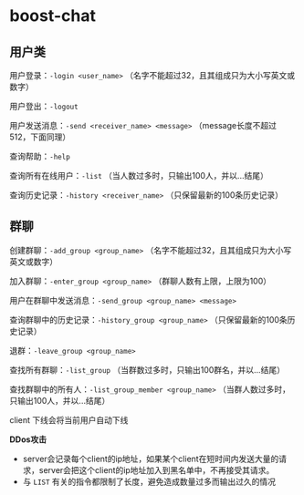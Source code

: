 # boost-chat

## 用户类

用户登录：` -login <user_name> `  （名字不能超过32，且其组成只为大小写英文或数字）

用户登出：`-logout`

用户发送消息：`-send <receiver_name> <message>` （message长度不超过512，下面同理）

查询帮助：`-help`

查询所有在线用户：`-list` （当人数过多时，只输出100人，并以...结尾）

查询历史记录：`-history <receiver_name>` （只保留最新的100条历史记录）

## 群聊

创建群聊：`-add_group <group_name>` （名字不能超过32，且其组成只为大小写英文或数字）

加入群聊：`-enter_group <group_name>` （群聊人数有上限，上限为100）

用户在群聊中发送消息：`-send_group <group_name> <message>`

查询群聊中的历史记录：`-history_group <group_name>` （只保留最新的100条历史记录）

退群：`-leave_group <group_name>`

查找所有群聊：`-list_group` （当群数过多时，只输出100群名，并以...结尾）

查找群聊中的所有人：`-list_group_member <group_name>` （当群人数过多时，只输出100人，并以...结尾）

client 下线会将当前用户自动下线

**DDos攻击** 

- server会记录每个client的ip地址，如果某个client在短时间内发送大量的请求，server会把这个client的ip地址加入到黑名单中，不再接受其请求。
- 与 `LIST` 有关的指令都限制了长度，避免造成数量过多而输出过久的情况